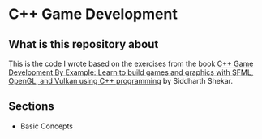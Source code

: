 # C++ Game Development

## What is this repository about

This is the code I wrote based on the exercises from the book [C++ Game Development By Example: Learn to build games and graphics with SFML, OpenGL, and Vulkan using C++ programming](https://www.packtpub.com/product/c-game-development-by-example/9781789535303) by Siddharth Shekar.

## Sections

- Basic Concepts